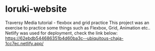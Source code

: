 # loruki-website
Traversy Media tutorial - flexbox and grid practice
This project was an exercise to practice some things such as Flexbox, Grid, Animation etc..
Netlify was used for deployment, check the link below:
https://62ebdb544686351b4d60ba3c--ubiquitous-chaja-1cc7ec.netlify.app/
